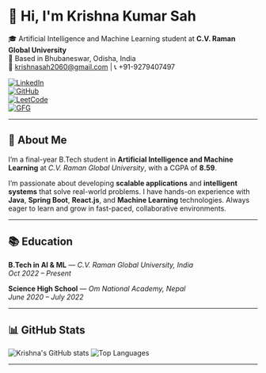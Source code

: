 # 👋 Hi, I'm Krishna Kumar Sah

🎓 Artificial Intelligence and Machine Learning student at **C.V. Raman Global University**  
📍 Based in Bhubaneswar, Odisha, India  
📧 krishnasah2060@gmail.com | 📞 +91-9279407497  

[![LinkedIn](https://img.shields.io/badge/LinkedIn-blue?logo=linkedin&style=for-the-badge)](https://www.linkedin.com/in/krishnasah2060)  
[![GitHub](https://img.shields.io/badge/GitHub-181717?logo=github&style=for-the-badge)](https://github.com/Krishnasah206)  
[![LeetCode](https://img.shields.io/badge/LeetCode-FFA116?logo=leetcode&style=for-the-badge)](https://leetcode.com/u/krishnasah2060/)  
[![GFG](https://img.shields.io/badge/GeeksforGeeks-0F9D58?logo=geeksforgeeks&style=for-the-badge)](https://www.geeksforgeeks.org/user/krishnasah2060/)

---

## 🚀 About Me

I’m a final-year B.Tech student in **Artificial Intelligence and Machine Learning** at *C.V. Raman Global University*, with a CGPA of **8.59**.

I’m passionate about developing **scalable applications** and **intelligent systems** that solve real-world problems. I have hands-on experience with **Java**, **Spring Boot**, **React.js**, and **Machine Learning** technologies. Always eager to learn and grow in fast-paced, collaborative environments.

---

## 📚 Education

**B.Tech in AI & ML** — *C.V. Raman Global University, India*  
_Oct 2022 – Present_

**Science High School** — *Om National Academy, Nepal*  
_June 2020 – July 2022_

---


## 📊 GitHub Stats

![Krishna's GitHub stats](https://github-readme-stats.vercel.app/api?username=krishnasah2060&show_icons=true&theme=react)
![Top Languages](https://github-readme-stats.vercel.app/api/top-langs/?username=krishnasah2060&layout=compact&theme=react)

---
